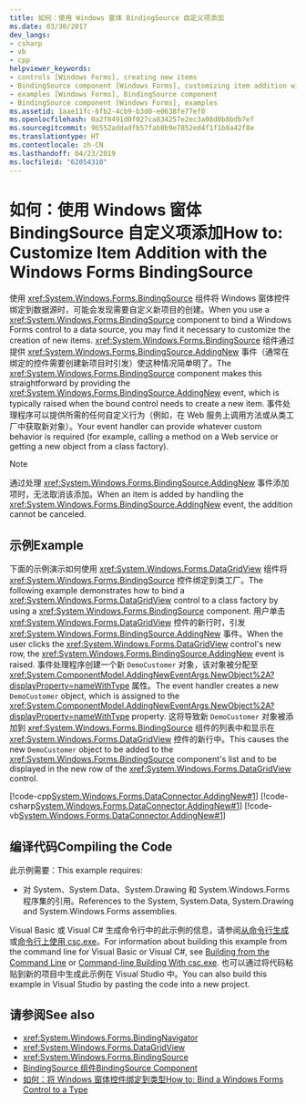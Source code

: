 ```yaml
---
title: 如何：使用 Windows 窗体 BindingSource 自定义项添加
ms.date: 03/30/2017
dev_langs:
- csharp
- vb
- cpp
helpviewer_keywords:
- controls [Windows Forms], creating new items
- BindingSource component [Windows Forms], customizing item addition with
- examples [Windows Forms], BindingSource component
- BindingSource component [Windows Forms], examples
ms.assetid: 1aae11fc-6fb2-4cb9-b3d0-e0638fe77ef0
ms.openlocfilehash: 0a2f8491d0f027ca834257e2ec3a08d0b8bdb7ef
ms.sourcegitcommit: 9b552addadfb57fab0b9e7852ed4f1f1b8a42f8e
ms.translationtype: HT
ms.contentlocale: zh-CN
ms.lasthandoff: 04/23/2019
ms.locfileid: "62054310"
---
```

# <a name="how-to-customize-item-addition-with-the-windows-forms-bindingsource"></a><span data-ttu-id="52dfc-102">如何：使用 Windows 窗体 BindingSource 自定义项添加</span><span class="sxs-lookup"><span data-stu-id="52dfc-102">How to: Customize Item Addition with the Windows Forms BindingSource</span></span>
<span data-ttu-id="52dfc-103">使用 <xref:System.Windows.Forms.BindingSource> 组件将 Windows 窗体控件绑定到数据源时，可能会发现需要自定义新项目的创建。</span><span class="sxs-lookup"><span data-stu-id="52dfc-103">When you use a <xref:System.Windows.Forms.BindingSource> component to bind a Windows Forms control to a data source, you may find it necessary to customize the creation of new items.</span></span> <span data-ttu-id="52dfc-104"><xref:System.Windows.Forms.BindingSource> 组件通过提供 <xref:System.Windows.Forms.BindingSource.AddingNew> 事件（通常在绑定的控件需要创建新项目时引发）使这种情况简单明了。</span><span class="sxs-lookup"><span data-stu-id="52dfc-104">The <xref:System.Windows.Forms.BindingSource> component makes this straightforward by providing the <xref:System.Windows.Forms.BindingSource.AddingNew> event, which is typically raised when the bound control needs to create a new item.</span></span> <span data-ttu-id="52dfc-105">事件处理程序可以提供所需的任何自定义行为（例如，在 Web 服务上调用方法或从类工厂中获取新对象）。</span><span class="sxs-lookup"><span data-stu-id="52dfc-105">Your event handler can provide whatever custom behavior is required (for example, calling a method on a Web service or getting a new object from a class factory).</span></span>  
  
> [!NOTE]
>  <span data-ttu-id="52dfc-106">通过处理 <xref:System.Windows.Forms.BindingSource.AddingNew> 事件添加项时，无法取消该添加。</span><span class="sxs-lookup"><span data-stu-id="52dfc-106">When an item is added by handling the <xref:System.Windows.Forms.BindingSource.AddingNew> event, the addition cannot be canceled.</span></span>  
  
## <a name="example"></a><span data-ttu-id="52dfc-107">示例</span><span class="sxs-lookup"><span data-stu-id="52dfc-107">Example</span></span>  
 <span data-ttu-id="52dfc-108">下面的示例演示如何使用 <xref:System.Windows.Forms.DataGridView> 组件将 <xref:System.Windows.Forms.BindingSource> 控件绑定到类工厂。</span><span class="sxs-lookup"><span data-stu-id="52dfc-108">The following example demonstrates how to bind a <xref:System.Windows.Forms.DataGridView> control to a class factory by using a <xref:System.Windows.Forms.BindingSource> component.</span></span> <span data-ttu-id="52dfc-109">用户单击 <xref:System.Windows.Forms.DataGridView> 控件的新行时，引发 <xref:System.Windows.Forms.BindingSource.AddingNew> 事件。</span><span class="sxs-lookup"><span data-stu-id="52dfc-109">When the user clicks the <xref:System.Windows.Forms.DataGridView> control's new row, the <xref:System.Windows.Forms.BindingSource.AddingNew> event is raised.</span></span> <span data-ttu-id="52dfc-110">事件处理程序创建一个新 `DemoCustomer` 对象，该对象被分配至 <xref:System.ComponentModel.AddingNewEventArgs.NewObject%2A?displayProperty=nameWithType> 属性。</span><span class="sxs-lookup"><span data-stu-id="52dfc-110">The event handler creates a new `DemoCustomer` object, which is assigned to the <xref:System.ComponentModel.AddingNewEventArgs.NewObject%2A?displayProperty=nameWithType> property.</span></span> <span data-ttu-id="52dfc-111">这将导致新 `DemoCustomer` 对象被添加到 <xref:System.Windows.Forms.BindingSource> 组件的列表中和显示在 <xref:System.Windows.Forms.DataGridView> 控件的新行中。</span><span class="sxs-lookup"><span data-stu-id="52dfc-111">This causes the new `DemoCustomer` object to be added to the <xref:System.Windows.Forms.BindingSource> component's list and to be displayed in the new row of the <xref:System.Windows.Forms.DataGridView> control.</span></span>  
  
 [!code-cpp[System.Windows.Forms.DataConnector.AddingNew#1](~/samples/snippets/cpp/VS_Snippets_Winforms/System.Windows.Forms.DataConnector.AddingNew/CPP/form1.cpp#1)]
 [!code-csharp[System.Windows.Forms.DataConnector.AddingNew#1](~/samples/snippets/csharp/VS_Snippets_Winforms/System.Windows.Forms.DataConnector.AddingNew/CS/form1.cs#1)]
 [!code-vb[System.Windows.Forms.DataConnector.AddingNew#1](~/samples/snippets/visualbasic/VS_Snippets_Winforms/System.Windows.Forms.DataConnector.AddingNew/VB/form1.vb#1)]  
  
## <a name="compiling-the-code"></a><span data-ttu-id="52dfc-112">编译代码</span><span class="sxs-lookup"><span data-stu-id="52dfc-112">Compiling the Code</span></span>  
 <span data-ttu-id="52dfc-113">此示例需要：</span><span class="sxs-lookup"><span data-stu-id="52dfc-113">This example requires:</span></span>  
  
- <span data-ttu-id="52dfc-114">对 System、System.Data、System.Drawing 和 System.Windows.Forms 程序集的引用。</span><span class="sxs-lookup"><span data-stu-id="52dfc-114">References to the System, System.Data, System.Drawing and System.Windows.Forms assemblies.</span></span>  
  
 <span data-ttu-id="52dfc-115">Visual Basic 或 Visual C# 生成命令行中的此示例的信息，请参阅[从命令行生成](../../../visual-basic/reference/command-line-compiler/building-from-the-command-line.md)或[命令行上使用 csc.exe](../../../csharp/language-reference/compiler-options/command-line-building-with-csc-exe.md)。</span><span class="sxs-lookup"><span data-stu-id="52dfc-115">For information about building this example from the command line for Visual Basic or Visual C#, see [Building from the Command Line](../../../visual-basic/reference/command-line-compiler/building-from-the-command-line.md) or [Command-line Building With csc.exe](../../../csharp/language-reference/compiler-options/command-line-building-with-csc-exe.md).</span></span> <span data-ttu-id="52dfc-116">也可以通过将代码粘贴到新的项目中生成此示例在 Visual Studio 中。</span><span class="sxs-lookup"><span data-stu-id="52dfc-116">You can also build this example in Visual Studio by pasting the code into a new project.</span></span>  
  
## <a name="see-also"></a><span data-ttu-id="52dfc-117">请参阅</span><span class="sxs-lookup"><span data-stu-id="52dfc-117">See also</span></span>

- <xref:System.Windows.Forms.BindingNavigator>
- <xref:System.Windows.Forms.DataGridView>
- <xref:System.Windows.Forms.BindingSource>
- [<span data-ttu-id="52dfc-118">BindingSource 组件</span><span class="sxs-lookup"><span data-stu-id="52dfc-118">BindingSource Component</span></span>](bindingsource-component.md)
- [<span data-ttu-id="52dfc-119">如何：将 Windows 窗体控件绑定到类型</span><span class="sxs-lookup"><span data-stu-id="52dfc-119">How to: Bind a Windows Forms Control to a Type</span></span>](how-to-bind-a-windows-forms-control-to-a-type.md)
